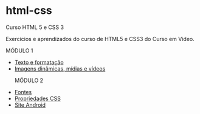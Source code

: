# html-css
 Curso HTML 5 e CSS 3

Exercícios e aprendizados do curso de HTML5 e CSS3 do Curso em Video.

MÓDULO 1
<ul>
<li><a href="https://camiladcastro.github.io/html-css/modulo1/exercicios1/index.html">Texto e formatação</a></li>
<li><a href="https://camiladcastro.github.io/html-css/modulo1/exercicios2/index.html">Imagens dinâmicas, mídias e vídeos</a></li>

MÓDULO 2
<li><a href="https://camiladcastro.github.io/html-css/modulo2/exercicios2/fonte.html">Fontes</a></li>
<li><a href="https://camiladcastro.github.io/html-css/modulo2/exercicios3/index.html">Propriedades CSS</a></li>
<li><a href="https://camiladcastro.github.io/html-css/modulo2/desafio/index.html">Site Android</a></li>